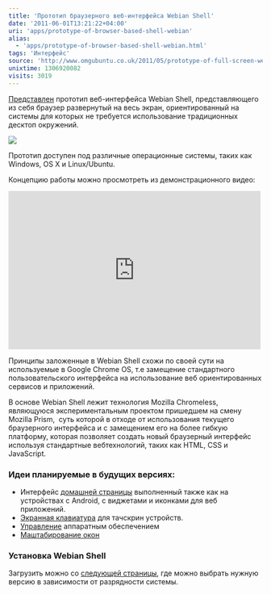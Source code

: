 ```yaml
---
title: 'Прототип браузерного веб-интерфейса Webian Shell'
date: '2011-06-01T13:21:22+04:00'
uri: 'apps/prototype-of-browser-based-shell-webian'
alias: 
  - 'apps/prototype-of-browser-based-shell-webian.html'
tags: 'Интерфейс'
source: 'http://www.omgubuntu.co.uk/2011/05/prototype-of-full-screen-web-browser-shell-webian-available-for-download/'
unixtime: 1306920082
visits: 3019
---
```

[Представлен](http://www.omgubuntu.co.uk/2011/05/prototype-of-full-screen-web-browser-shell-webian-available-for-download/) прототип веб-интерфейса Webian Shell, представляющего из себя браузер развернутый на весь экран, ориентированный на системы для которых не требуется использование традиционных десктоп окружений.

[![](img/2011/06/01/13-00/shell-webian-5785357655-o.jpg)](img/2011/06/01/13-00/shell-webian-5785357655-o.jpg)

Прототип доступен под различные операционные системы, таких как Windows, OS X и Linux/Ubuntu.

Концепцию работы можно просмотреть из демонстрационного видео:

<iframe width="500" height="314" src="https://www.youtube.com/embed/gG_mATRHm3M" frameborder="0" allowfullscreen=""></iframe>

Принципы заложенные в Webian Shell схожи по своей сути на используемые в Google Chrome OS, т.е замещение стандартного пользовательского интерфейса на использование веб ориентированных сервисов и приложений.

В основе Webian Shell лежит технология Mozilla Chromeless, являющуюся экспериментальным проектом пришедшем на смену Mozilla Prism,  суть которой в отходе от использования текущего браузерного интерфейса и с замещением его на более гибкую платформу, которая позволяет создать новый браузерный интерфейс используя стандартные вебтехнологий, таких как HTML, CSS и JavaScript.

### Идеи планируемые в будущих версиях:

*   Интерфейс [домашней страницы](http://webian.org/dev/wiki/Shell/UIConcepts/HomeScreen) выполненный также как на устройствах с Android, с виджетами и иконками для веб приложений.
*   [Экранная клавиатура](http://webian.org/dev/wiki/Shell/UIConcepts/OnScreenKeyboard) для тачскрин устройств.
*   [Управление](http://webian.org/dev/wiki/Shell/UIConcepts/HardwareControls) аппаратным обеспечением
*   [Маштабирование окон](http://webian.org/dev/wiki/Shell/UIConcepts/ZoomableTiledWindowManager)

### Установка Webian Shell

Загрузить можно со [следующей страницы](http://webian.org/shell/download/), где можно выбрать нужную версию в зависимости от разрядности системы.
